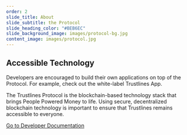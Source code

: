```yaml
---
order: 2
slide_title: About
slide_subtitle: the Protocol
slide_heading_color: "#BEB6EC"
slide_background_image: images/protocol-bg.jpg
content_image: images/protocol.jpg
---
```


## Accessible Technology

Developers are encouraged to build their own applications on top of the Protocol. For example, check out the white-label Trustlines App.

The Trustlines Protocol is the blockchain-based technology stack that brings People Powered Money to life. Using secure, decentralized blockchain technology is important to ensure that Trustlines remains accessible to everyone.

[Go to Developer Documentation](https://dev.trustlines.network)
